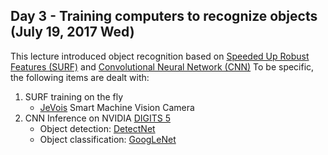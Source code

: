 Day 3 - Training computers to recognize objects (July 19, 2017 Wed)
------------
This lecture introduced object recognition based on [Speeded Up Robust Features (SURF)](https://en.wikipedia.org/wiki/Speeded_up_robust_features) and [Convolutional Neural Network (CNN)](https://en.wikipedia.org/wiki/Convolutional_neural_network) To be specific, the following items are dealt with:

1. SURF training on the fly
   * [JeVois](https://jevois.org/doc) Smart Machine Vision Camera 
1. CNN Inference on NVIDIA [DIGITS 5](https://developer.nvidia.com/digits)
   * Object detection: [DetectNet](https://devblogs.nvidia.com/parallelforall/detectnet-deep-neural-network-object-detection-digits/)
   * Object classification: [GoogLeNet](https://research.google.com/pubs/pub43022.html)